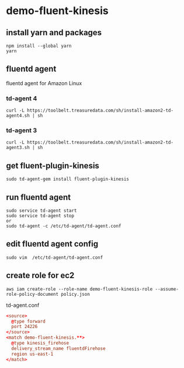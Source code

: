 # demo-fluent-kinesis

## install yarn and packages
```
npm install --global yarn
yarn
```

## fluentd agent
fluentd agent for Amazon Linux
### td-agent 4
```
curl -L https://toolbelt.treasuredata.com/sh/install-amazon2-td-agent4.sh | sh
```
### td-agent 3
```
curl -L https://toolbelt.treasuredata.com/sh/install-amazon2-td-agent3.sh | sh
```

## get fluent-plugin-kinesis
```
sudo td-agent-gem install fluent-plugin-kinesis
```

## run fluentd agent
```
sudo service td-agent start
sudo service td-agent stop
or
sudo td-agent -c /etc/td-agent/td-agent.conf
```

## edit fluentd agent config
```
sudo vim  /etc/td-agent/td-agent.conf
```

## create role for ec2
```
aws iam create-role --role-name demo-fluent-kinesis-role --assume-role-policy-document policy.json
```

td-agent.conf
```td-agent.conf
<source>
  @type forward
  port 24226
</source>
<match demo-fluent-kinesis.**>
  @type kinesis_firehose
  delivery_stream_name fluentdFirehose 
  region us-east-1
</match>
```

